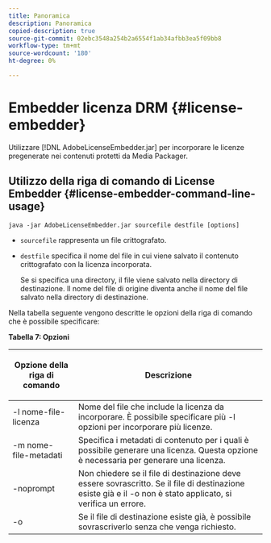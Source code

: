 ```yaml
---
title: Panoramica
description: Panoramica
copied-description: true
source-git-commit: 02ebc3548a254b2a6554f1ab34afbb3ea5f09bb8
workflow-type: tm+mt
source-wordcount: '180'
ht-degree: 0%

---
```


# Embedder licenza DRM {#license-embedder}

Utilizzare [!DNL AdobeLicenseEmbedder.jar] per incorporare le licenze pregenerate nei contenuti protetti da Media Packager.

## Utilizzo della riga di comando di License Embedder {#license-embedder-command-line-usage}

```
java -jar AdobeLicenseEmbedder.jar sourcefile destfile [options]
```

* `sourcefile` rappresenta un file crittografato.
* `destfile` specifica il nome del file in cui viene salvato il contenuto crittografato con la licenza incorporata.

  Se si specifica una directory, il file viene salvato nella directory di destinazione. Il nome del file di origine diventa anche il nome del file salvato nella directory di destinazione.

Nella tabella seguente vengono descritte le opzioni della riga di comando che è possibile specificare:

**Tabella 7: Opzioni**

<table frame="all" colsep="1" rowsep="1" class="+ topic/table adobe-d/table " id="table_hnl_2sy_n4">  
 <thead class="- topic/thead "> 
  <tr rowsep="1" class="- topic/row "> 
   <th colname="1" class="- topic/entry entry"> <p class="- topic/p ">Opzione della riga di comando </p> </th> 
   <th colname="2" class="- topic/entry entry"> <p class="- topic/p ">Descrizione </p> </th> 
  </tr> 
 </thead>
 <tbody class="- topic/tbody "> 
  <tr rowsep="1" class="- topic/row "> 
   <td colname="1" class="- topic/entry "> <span class="+ topic/ph pr-d/codeph codeph"> -l nome-file-licenza </span> </td> 
   <td colname="2" class="- topic/entry "> Nome del file che include la licenza da incorporare. È possibile specificare più <span class="codeph"> -l </span> opzioni per incorporare più licenze. </td> 
  </tr> 
  <tr rowsep="1" class="- topic/row "> 
   <td colname="1" class="- topic/entry "> <span class="+ topic/ph pr-d/codeph codeph"> -m nome-file-metadati </span> </td> 
   <td colname="2" class="- topic/entry "> Specifica i metadati di contenuto per i quali è possibile generare una licenza. Questa opzione è necessaria per generare una licenza. </td> 
  </tr> 
  <tr rowsep="1" class="- topic/row "> 
   <td colname="1" class="- topic/entry "> <span class="codeph"> -noprompt </span> </td> 
   <td colname="2" class="- topic/entry "> Non chiedere se il file di destinazione deve essere sovrascritto. Se il file di destinazione esiste già e il <span class="codeph"> -o </span> non è stato applicato, si verifica un errore. </td> 
  </tr> 
  <tr rowsep="0" class="- topic/row "> 
   <td colname="1" class="- topic/entry "> <span class="codeph"> -o </span> </td> 
   <td colname="2" class="- topic/entry "> Se il file di destinazione esiste già, è possibile sovrascriverlo senza che venga richiesto. </td> 
  </tr> 
 </tbody> 
</table>
